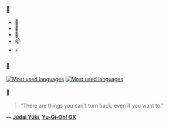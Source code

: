 ### 👋

- 🔭
- 🌱
- 💬
- 📫
- ⚡

#### 🧏

[![Most used languages](https://github-readme-stats-aynah.vercel.app/api/top-langs/?username=aynh&theme=solarized-dark&langs_count=6&layout=compact&hide_title=true)](https://github.com/anuraghazra/github-readme-stats#gh-dark-mode-only)
[![Most used languages](https://github-readme-stats-aynah.vercel.app/api/top-langs/?username=aynh&theme=solarized-light&langs_count=6&layout=compact&hide_title=true)](https://github.com/anuraghazra/github-readme-stats#gh-light-mode-only)

#### 💬

> "There are things you can't turn back, even if you want to."

&mdash; [**Jūdai Yūki**](https://myanimelist.net/character.php?q=J%C5%ABdai%20Y%C5%ABki&cat=character), [**Yu-Gi-Oh! GX**](https://myanimelist.net/search/all?q=Yu-Gi-Oh!%20GX&cat=all)
